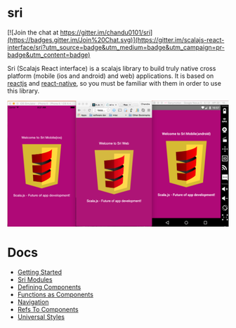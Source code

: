 # sri

[![Join the chat at https://gitter.im/chandu0101/sri](https://badges.gitter.im/Join%20Chat.svg)](https://gitter.im/scalajs-react-interface/sri?utm_source=badge&utm_medium=badge&utm_campaign=pr-badge&utm_content=badge)

Sri (Scalajs React interface) is a scalajs library to build truly native cross platform (mobile (ios and android) and web) applications. It is based on [reactjs](http://facebook.github.io/react/) and [react-native](https://facebook.github.io/react-native/), so you must be familiar with them in order to use this library.


![sri](sri.png)


# Docs

 - [Getting Started](./docs/GettingStarted.md)
 - [Sri Modules](./docs/SriModules.md)
 - [Defining Components](./docs/DefiningComponents.md)
 - [Functions as Components](./docs/StatelessFunctionComponents.md)
 - [Navigation](./docs/Navigation.md)
 - [Refs To Components](./docs/RefsToComponents.md)
 - [Universal Styles](./docs/UniversalStyles.md)